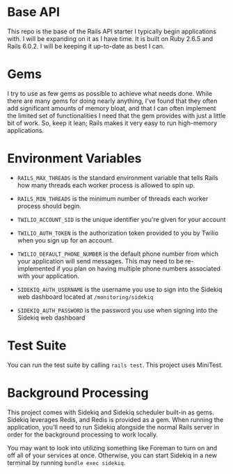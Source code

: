 # Base API

This repo is the base of the Rails API starter I typically begin applications with. I will be expanding on it as I have time. It is built on Ruby 2.6.5 and Rails 6.0.2. I will be keeping it up-to-date as best I can.

# Gems

I try to use as few gems as possible to achieve what needs done. While there are many gems for doing nearly anything, I've found that they often add significant amounts of memory bloat, and that I can often implement the limited set of functionalities I need that the gem provides with just a little bit of work. So, keep it lean; Rails makes it very easy to run high-memory applications.

# Environment Variables

* `RAILS_MAX_THREADS` is the standard environment variable that tells Rails how many threads each worker process is allowed to spin up.

* `RAILS_MIN_THREADS` is the minimum number of threads each worker process should begin.

* `TWILIO_ACCOUNT_SID` is the unique identifier you're given for your account

* `TWILIO_AUTH_TOKEN` is the authorization token provided to you by Twilio when you sign up for an account.

* `TWILIO_DEFAULT_PHONE_NUMBER` is the default phone number from which your application will send messages. This may need to be re-implemented if you plan on having multiple phone numbers associated with your application.

* `SIDEKIQ_AUTH_USERNAME` is the username you use to sign into the Sidekiq web dashboard located at `/monitoring/sidekiq`

* `SIDEKIQ_AUTH_PASSWORD` is the password you use when signing into the Sidekiq web dashboard

# Test Suite

You can run the test suite by calling `rails test`. This project uses MiniTest.

# Background Processing

This project comes with Sidekiq and Sidekiq scheduler built-in as gems. Sidekiq leverages Redis, and Redis is provided as a gem. When running the application, you'll need to run Sidekiq alongside the normal Rails server in order for the background processing to work locally.

You may want to look into utilizing something like Foreman to turn on and off all of your services at once. Otherwise, you can start Sidekiq in a new terminal by running `bundle exec sidekiq`.
